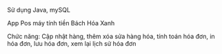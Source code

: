 Sử dụng Java, mySQL

App Pos máy tính tiền Bách Hóa Xanh 

Chức năng: Cập nhật hàng, thêm xóa sửa hàng hóa, tính toán hóa đơn, in hóa đơn, lưu hóa đơn, xem lại lịch sử hóa đơn
